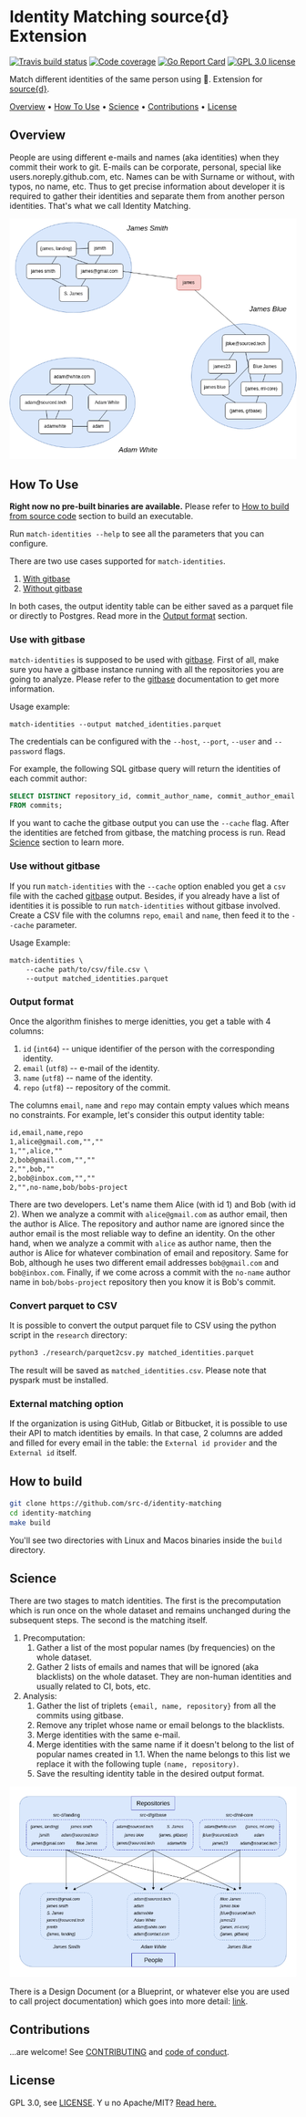 # Identity Matching source{d} Extension

[![Travis build status](https://travis-ci.com/src-d/identity-matching.svg?token=WzaxY77NzbmrefwxuhAh&branch=master)](https://travis-ci.com/src-d/identity-matching) [![Code coverage](https://codecov.io/github/src-d/identity-matching/coverage.svg)](https://codecov.io/gh/src-d/identity-matching) [![Go Report Card](https://goreportcard.com/badge/github.com/src-d/identity-matching)](https://goreportcard.com/report/github.com/src-d/identity-matching) [![GPL 3.0 license](https://img.shields.io/badge/License-GPL%203.0-blue.svg)](https://opensource.org/licenses/GPL-3.0)

Match different identities of the same person using 🤖. Extension for [source{d}](https://github.com/src-d/sourced-ce).

[Overview](#overview) • [How To Use](#how-to-use) • [Science](#science) • [Contributions](#contributions) • [License](#license)

## Overview

People are using different e-mails and names (aka identities) when they commit their work to git. 
E-mails can be corporate, personal, special like users.noreply.github.com, etc. 
Names can be with Surname or without, with typos, no name, etc. 
Thus to get precise information about developer it is required to gather their identities 
and separate them from another person identities. That's what we call Identity Matching.

![identity graph](docs/assets/idmatching_graph.png)

## How To Use

**Right now no pre-built binaries are available.**
Please refer to [How to build from source code](#how-to-build-from-source-code) section to build an executable.

Run `match-identities --help` to see all the parameters that you can configure. 

There are two use cases supported for `match-identities`.
1. [With gitbase](#use-with-gitbase)
1. [Without gitbase](#use-without-gitbase)

In both cases, the output identity table can be either saved as a parquet file or directly to Postgres.
Read more in the [Output format](#output-format) section.

### Use with gitbase

`match-identities` is supposed to be used with [gitbase](https://github.com/src-d/gitbase). 
First of all, make sure you have a gitbase instance running with all the repositories you are going to analyze.
Please refer to the [gitbase](https://github.com/src-d/gitbase) documentation to get more information. 

Usage example:
```
match-identities --output matched_identities.parquet
```

The credentials can be configured with the `--host`, `--port`, `--user` and `--password` flags. 

For example, the following SQL gitbase query will return the identities of each commit author:
```sql
SELECT DISTINCT repository_id, commit_author_name, commit_author_email
FROM commits;
```

If you want to cache the gitbase output you can use the `--cache` flag. 
After the identities are fetched from gitbase, the matching process is run. 
Read [Science](#Science) section to learn more.

### Use without gitbase
If you run `match-identities` with the `--cache` option enabled you get a `csv` file with the cached [gitbase](https://github.com/src-d/gitbase) output.
Besides, if you already have a list of identities it is possible to run `match-identities` without gitbase involved.
Create a CSV file with the columns `repo`, `email` and `name`, then feed it to the `--cache` parameter.

Usage Example:
```
match-identities \
    --cache path/to/csv/file.csv \
    --output matched_identities.parquet
```

### Output format 
Once the algorithm finishes to merge idenitties, you get a table with 4 columns: 
1. `id` (`int64`) -- unique identifier of the person with the corresponding identity. 
1. `email` (`utf8`) -- e-mail of the identity.
1. `name` (`utf8`) -- name of the identity.
1. `repo` (`utf8`) -- repository of the commit.


The columns `email`, `name` and `repo` may contain empty values which means no constraints.
For example, let's consider this output identity table:
```
id,email,name,repo
1,alice@gmail.com,"",""
1,"",alice,""
2,bob@gmail.com,"",""
2,"",bob,""
2,bob@inbox.com,"",""
2,"",no-name,bob/bobs-project
```

There are two developers. 
Let's name them Alice (with id 1) and Bob (with id 2). 
When we analyze a commit with `alice@gmail.com` as author email, then the author is Alice.
The repository and author name are ignored since the author email is the most reliable way to define an identity.
On the other hand, when we analyze a commit with `alice` as  author name, then the author is Alice for whatever combination of email and repository.
Same for Bob, although he uses two different email addresses `bob@gmail.com` and `bob@inbox.com`.
Finally, if we come across a commit with the `no-name` author name in `bob/bobs-project` repository then you know it is Bob's commit. 

### Convert parquet to CSV

It is possible to convert the output parquet file to CSV using the python script in the `research` directory:
```bash 
python3 ./research/parquet2csv.py matched_identities.parquet
```
The result will be saved as `matched_identities.csv`.
Please note that pyspark must be installed. 

### External matching option

If the organization is using GitHub, Gitlab or Bitbucket, it is possible to use their API to match identities by emails. In that case, 2 columns are added and filled for every email in the table: the `External id provider` and the `External id` itself.

## How to build

```bash
git clone https://github.com/src-d/identity-matching
cd identity-matching
make build
```

You'll see two directories with Linux and Macos binaries inside the `build` directory. 

## Science

There are two stages to match identities. 
The first is the precomputation which is run once on the whole dataset and remains unchanged during the subsequent steps. 
The second is the matching itself.
1. Precomputation:
    1. Gather a list of the most popular names (by frequencies) on the whole dataset.
    1. Gather 2 lists of emails and names that will be ignored (aka blacklists) on the whole dataset.
       They are non-human identities and usually related to CI, bots, etc.
1. Analysis:
   1. Gather the list of triplets `{email, name, repository}` from all the commits using gitbase.
   1. Remove any triplet whose name or email belongs to the blacklists. 
   1. Merge identities with the same e-mail. 
   1. Merge identities with the same name if it doesn't belong to the list of popular names created in 1.1.
      When the name belongs to this list we replace it with the following tuple `(name, repository)`. 
   1. Save the resulting identity table in the desired output format.

![identity graph](docs/assets/idmatching.png)

There is a Design Document (or a Blueprint, or whatever else you are used to call project documentation) which goes into more detail:
[link](https://docs.google.com/document/d/1oNo_rS5mHqEVk_yug8hbMWIpQaJeOUYZitR3jWnHJCs/edit#heading=h.qhzm4nnshexd).

## Contributions

...are welcome! See [CONTRIBUTING](CONTRIBUTING.md) and [code of conduct](CODE_OF_CONDUCT.md).

## License

GPL 3.0, see [LICENSE](LICENSE). Y u no Apache/MIT? [Read here.](https://github.com/src-d/guide/blob/master/engineering/licensing.md#licence)